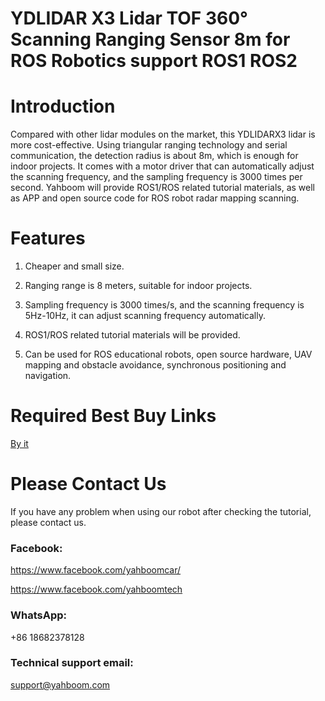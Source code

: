 # YDLIDAR X3 Lidar TOF 360° Scanning Ranging Sensor 8m for ROS Robotics support ROS1 ROS2
# Introduction
Compared with other lidar modules on the market, this YDLIDARX3 lidar is more cost-effective. Using triangular ranging technology and serial communication, the detection radius is about 8m, which is enough for indoor projects. It comes with a motor driver that can automatically adjust the scanning frequency, and the sampling frequency is 3000 times per second. Yahboom will provide ROS1/ROS related tutorial materials, as well as APP and open source code for ROS robot radar mapping scanning.
# Features
1) Cheaper and small size.

2) Ranging range is 8 meters, suitable for indoor projects.

3) Sampling frequency is 3000 times/s, and the scanning frequency is 5Hz-10Hz, it can adjust scanning frequency automatically.

4) ROS1/ROS related tutorial materials will be provided.

5) Can be used for ROS educational robots, open source hardware, UAV mapping and obstacle avoidance, synchronous positioning and navigation.

# Required Best Buy Links
[By it](https://category.yahboom.net/products/)

# Please Contact Us
If you have any problem when using our robot after checking the tutorial, please contact us.

### Facebook: 
https://www.facebook.com/yahboomcar/ 
  
https://www.facebook.com/yahboomtech
### WhatsApp:
+86 18682378128

### Technical support email: 
support@yahboom.com

